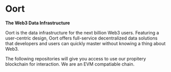 # Oort

**The Web3 Data Infrastructure**

Oort is the data infrastructure for the next billion Web3 users. Featuring a user-centric design, Oort offers full-service decentralized data solutions that developers and users can quickly master without knowing a thing about Web3.

The following repositories will give you access to use our propitery blockchain for interaction.  We are an EVM compatiable chain.  
